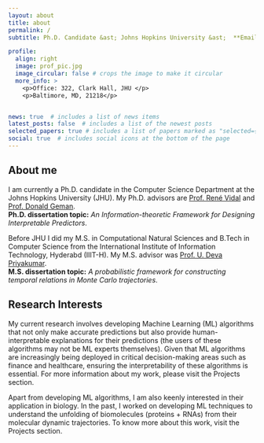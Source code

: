 ```yaml
---
layout: about
title: about
permalink: /
subtitle: Ph.D. Candidate &ast; Johns Hopkins University &ast;  **Email:** achatto1 at jhu dot edu dot com

profile:
  align: right
  image: prof_pic.jpg
  image_circular: false # crops the image to make it circular
  more_info: >
    <p>Office: 322, Clark Hall, JHU </p>
    <p>Baltimore, MD, 21218</p>


news: true  # includes a list of news items
latest_posts: false  # includes a list of the newest posts
selected_papers: true # includes a list of papers marked as "selected={true}"
social: true  # includes social icons at the bottom of the page
---
```


## About me
I am currently a Ph.D. candidate in the Computer Science Department at the Johns Hopkins University 
(JHU). My Ph.D. advisors are <a href="http://vision.jhu.edu/rvidal.html">Prof. René Vidal</a> and <a href="https://www.cis.jhu.edu/people/faculty/geman/">Prof. Donald Geman</a>.\
**Ph.D. dissertation topic:** *An Information-theoretic Framework for Designing Interpretable Predictors*.

Before JHU I did my M.S. in Computational Natural Sciences and B.Tech in Computer Science from the International Institute of Information Technology, Hyderabd (IIIT-H). My M.S. advisor was <a href="https://devalab.in">Prof. U. Deva Priyakumar</a>.\
**M.S. dissertation topic:** *A probabilistic framework for constructing temporal relations in Monte Carlo trajectories*.

## Research Interests
My current research involves developing Machine Learning (ML) algorithms that not only make accurate predictions but also provide human-interpretable explanations for their predictions (the users of these algorithms may not be ML experts themselves). Given that ML algorithms are increasingly being deployed in critical decision-making areas such as finance and healthcare, ensuring the interpretability of these algorithms is essential. For more information about my work, please visit the Projects section.

Apart from developing ML algorithms, I am also keenly interested in their application in biology. In the past, I worked on developing ML techniques to understand the unfolding of biomolecules (proteins + RNAs) from their molecular dynamic trajectories. To know more about this work, visit the Projects section.
